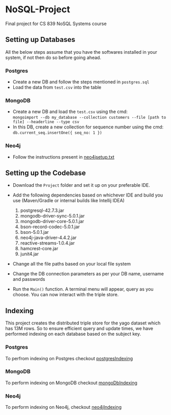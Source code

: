 # NoSQL-Project
Final project for CS 839 NoSQL Systems course

## Setting up Databases

All the below steps assume that you have the softwares installed in your system, if not then do so before going ahead.

### Postgres
- Create a new DB and follow the steps mentioned in `postgres.sql`
- Load the data from `test.csv` into the table


### MongoDB
- Create a new DB and load the `test.csv` using the cmd: \
  `mongoimport --db my_database --collection customers --file [path to file] --headerline --type csv`
- In this DB, create a new collection for sequence number using the cmd: `db.current_seq.insertOne({ seq_no: 1 })`

### Neo4j
- Follow the instructions present in [neo4jsetup.txt](/neo4jsetup.txt)

## Setting up the Codebase
- Download the `Project` folder and set it up on your preferable IDE.
- Add the following dependencies based on whichever IDE and build you use (Maven/Gradle or internal builds like Intellij IDEA) 
  1. postgresql-42.7.3.jar
  2. mongodb-driver-sync-5.0.1.jar
  3. mongodb-driver-core-5.0.1.jar
  4. bson-record-codec-5.0.1.jar
  5. bson-5.0.1.jar
  6. neo4j-java-driver-4.4.2.jar
  7. reactive-streams-1.0.4.jar
  8. hamcrest-core.jar
  9. junit4.jar

- Change all the file paths based on your local file system
- Change the DB connection parameters as per your DB name, username and passwords
- Run the `Main()` function. A terminal menu will appear, query as you choose. You can now interact with the triple store.

## Indexing 

This project creates the distributed triple store for the yago dataset which has 13M rows. So to ensure efficient query and update times, we have performed indexing on each database based on the subject key.

### Postgres

To perfrom indexing on Postgres checkout [postgresIndexing](/postgresIndex.txt)

### MongoDB

To perform indexing on MongoDB checkout [mongoDbIndexing](/mongoIndexing.txt)

### Neo4j

To perform indexing on Neo4j, checkout [neo4jIndexing](/mongoIndexing.txt)



